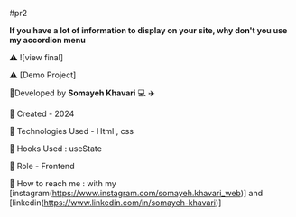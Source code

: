 #pr2

**If you have a lot of information to display on your site, why don't you use my accordion menu**

⚠️ ![view final]

⚠️ [Demo Project]

🔻Developed by **Somayeh Khavari**  💻 ✈️

🔻 Created - 2024

🔻 Technologies Used - Html , css 

🔻 Hooks Used : useState 

🔻 Role - Frontend

🔻 How to reach me : with my [instagram(https://www.instagram.com/somayeh.khavari_web)] and [linkedin(https://www.linkedin.com/in/somayeh-khavari)]
